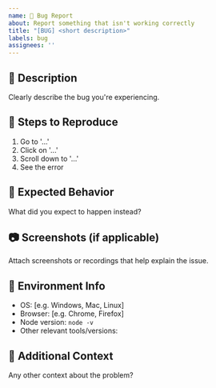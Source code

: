 ```yaml
---
name: 🐛 Bug Report
about: Report something that isn't working correctly
title: "[BUG] <short description>"
labels: bug
assignees: ''
---
```


## 🐞 Description

Clearly describe the bug you're experiencing.

## 🔁 Steps to Reproduce

1. Go to '...'
2. Click on '...'
3. Scroll down to '...'
4. See the error

## 🧠 Expected Behavior

What did you expect to happen instead?

## 📷 Screenshots (if applicable)

Attach screenshots or recordings that help explain the issue.

## 🧪 Environment Info

- OS: [e.g. Windows, Mac, Linux]
- Browser: [e.g. Chrome, Firefox]
- Node version: `node -v`
- Other relevant tools/versions:

## 💬 Additional Context

Any other context about the problem?
